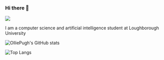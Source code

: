 ### Hi there 👋

![](https://komarev.com/ghpvc/?username=OlliePugh)

I am a computer science and artificial intelligence student at Loughborough University

![OlliePugh's GitHub stats](https://github-readme-stats.vercel.app/api?username=OlliePugh)

![Top Langs](https://github-readme-stats.vercel.app/api/top-langs/?username=OlliePugh&layout=compact)



<!--
**OlliePugh/OlliePugh** is a ✨ _special_ ✨ repository because its `README.md` (this file) appears on your GitHub profile.

Here are some ideas to get you started:

- 🔭 I’m currently working on ...
- 🌱 I’m currently learning ...
- 👯 I’m looking to collaborate on ...
- 🤔 I’m looking for help with ...
- 💬 Ask me about ...
- 📫 How to reach me: ...
- 😄 Pronouns: ...
- ⚡ Fun fact: ...
-->

